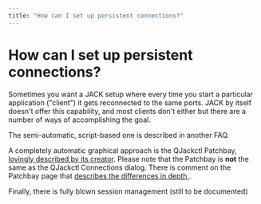 ```yaml
---
title: "How can I set up persistent connections?"
---
```


# How can I set up persistent connections?

Sometimes you want a JACK setup where every time you start a particular
application ("client") it gets reconnected to the same ports. JACK by itself
doesn't offer this capability, and most clients don't either but there are a
number of ways of accomplishing the goal.

The semi-automatic, script-based one is described in another FAQ.

A completely automatic graphical approach is the QJackctl Patchbay,
[lovingly described by its creator](http://www.rncbc.org/drupal/node/76).
Please note that the Patchbay is **not** the same as the
QJackctl Connections dialog. There is comment on the Patchbay page that
[describes the differences in depth
](http://www.rncbc.org/drupal/node/76#comment-1743).

Finally, there is fully blown session management (still to be documented)

